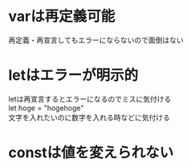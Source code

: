 # varは再定義可能
再定義・再宣言してもエラーにならないので面倒はない

# letはエラーが明示的
letは再宣言するとエラーになるのでミスに気付ける  
let hoge = "hogehoge"  
文字を入れたいのに数字を入れる時などに気付ける

# constは値を変えられない

